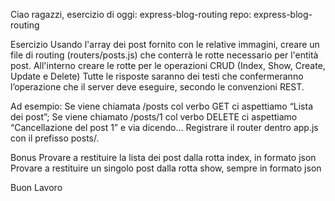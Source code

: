 Ciao ragazzi,
esercizio di oggi: express-blog-routing
repo: express-blog-routing

Esercizio
Usando l'array dei post fornito con le relative immagini, creare un file di routing (routers/posts.js) che conterrà le rotte necessario per l'entità post.
All'interno creare le rotte per le operazioni CRUD (Index, Show, Create, Update e Delete)
Tutte le risposte saranno dei testi che confermeranno l’operazione che il server deve eseguire, secondo le convenzioni REST.

Ad esempio:
Se viene chiamata /posts col verbo GET ci aspettiamo “Lista dei post”;
Se viene chiamato /posts/1 col verbo DELETE ci aspettiamo “Cancellazione del post 1”
e via dicendo…
Registrare il router dentro app.js con il prefisso posts/.

Bonus
Provare a restituire la lista dei post dalla rotta index, in formato json
Provare a restituire un singolo post dalla rotta show, sempre in formato json

Buon Lavoro
